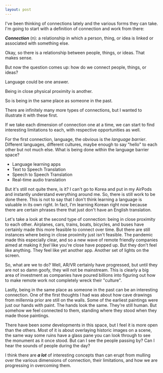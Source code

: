 ```yaml
---
layout: post
---
```


I've been thinking of connections lately and the various forms they can take. I'm going to start with a definition of connection and work from there:

***Connection*** (n): a relationship in which a person, thing, or idea is linked or associated with something else.

Okay, so there is a relationship between people, things, or ideas. That makes sense. 

But now the question comes up: how do we connect people, things, or ideas?

Language could be one answer.

Being in close physical proximity is another.

So is being in the same place as someone in the past. 

There are infinitely many more types of connections, but I wanted to illustrate it with these first. 

If we take each dimension of connection one at a time, we can start to find interesting limitations to each, with respective opportunities as well. 

For the first connection, language, the obvious is the _language barrier_. Different languages, different cultures, maybe enough to say "hello" to each other but not much else. What is being done within the language barrier space?

* Language learning apps
* Text to Speech Translation
* Speech to Speech Translation
* Real-time audio translation

But it's still not quite there, is it? I can't go to Korea and put in my AirPods and instantly understand everything around me. So, there is still work to be done there. This is not to say that I don't think learning a language is valuable in its own right. In fact, I'm learning Korean right now because there are certain phrases there that just don't have an English translation.

Let's take a look at the second type of connection: being in close proximity to each other. Airplanes, cars, trains, boats, bicycles, and buses have certainly made this more feasible to connect over time. But there are still instances where being in close proximity just isn't feasible. The pandemic made this especially clear, and so a new wave of remote friendly companies aimed at making it _feel_ like you're close have popped up. But they don't feel like anything. They feel like yet another app. Another set of lights on the screen. 

So, what are we to do? Well, AR/VR certainly have progressed, but until they are not so damn goofy, they will not be mainstream. This is clearly a big area of investment as companies have poured billions into figuring out how to make remote work not completely wreck their "culture". 

Lastly, being in the same place as someone in the past can be an interesting connection. One of the first thoughts I had was about how cave drawings from millennia prior are still on the walls. Some of the earliest paintings were just our hands with paint. The hands look the same. They're still human. But somehow we feel connected to them, standing where they stood when they made those paintings. 

There have been _some_ developments in this space, but I feel it is more open than the others. Most of it is about overlaying historic images on a scene, the same way some ruins have a glass pane you can look through to see the monument as it once stood. But can I see the people passing by? Can I hear the sounds of people during the day?

I think there are ***a lot*** of interesting concepts than can erupt from mulling over the various dimensions of connection, their limitations, and how we are progressing in overcoming them. 